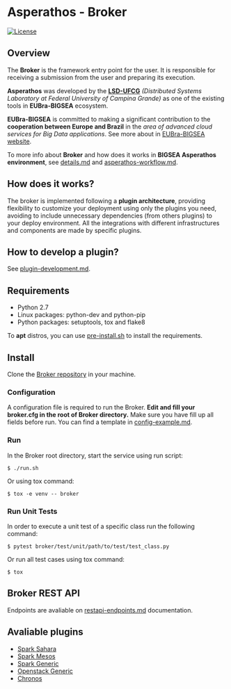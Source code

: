 # Asperathos - Broker
[![License](https://img.shields.io/badge/License-Apache%202.0-blue.svg)](https://opensource.org/licenses/Apache-2.0)

## Overview
The **Broker** is the framework entry point for the user. It is responsible for receiving a submission from the user and preparing its execution.

**Asperathos** was developed by the [**LSD-UFCG**](https://www.lsd.ufcg.edu.br/#/) *(Distributed Systems Laboratory at Federal University of Campina Grande)* as one of the existing tools in **EUBra-BIGSEA** ecosystem.

**EUBra-BIGSEA** is committed to making a significant contribution to the **cooperation between Europe and Brazil** in the *area of advanced cloud services for Big Data applications*. See more about in [EUBra-BIGSEA website](http://www.eubra-bigsea.eu/).

To more info about **Broker** and how does it works in **BIGSEA Asperathos environment**, see [details.md](https://github.com/bigsea-ufcg/bigsea-manager/tree/master/docs/details.md) and [asperathos-workflow.md](https://github.com/bigsea-ufcg/bigsea-manager/tree/master/docs/asperathos-workflow.md).

## How does it works?
The broker is implemented following a **plugin architecture**, providing flexibility to customize your deployment using only the plugins you need, avoiding to include unnecessary dependencies (from others plugins) to your deploy environment.
All the integrations with different infrastructures and components are made by specific plugins.

## How to develop a plugin?
See [plugin-development.md](https://github.com/bigsea-ufcg/bigsea-manager/tree/master/docs/plugin-development.md).

## Requirements
* Python 2.7
* Linux packages: python-dev and python-pip
* Python packages: setuptools, tox and flake8

To **apt** distros, you can use [pre-install.sh](https://github.com/bigsea-ufcg/bigsea-manager/tree/master/pre-install.sh) to install the requirements.

## Install
Clone the [Broker repository](https://github.com/bigsea-ufcg/bigsea-manager.git) in your machine.

### Configuration
A configuration file is required to run the Broker. **Edit and fill your broker.cfg in the root of Broker directory.** Make sure you have fill up all fields before run.
You can find a template in [config-example.md](https://github.com/bigsea-ufcg/bigsea-manager/tree/master/docs/config-example.md). 

### Run
In the Broker root directory, start the service using run script:
```
$ ./run.sh
```

Or using tox command:
```
$ tox -e venv -- broker
```
### Run Unit Tests
 In order to execute a unit test of a specific class run the following command:
 ```
$ pytest broker/test/unit/path/to/test/test_class.py
```
 Or run all test cases using tox command:
 ```
$ tox
```
## Broker REST API
Endpoints are avaliable on [restapi-endpoints.md](https://github.com/bigsea-ufcg/bigsea-manager/tree/master/docs/restapi-endpoints.md) documentation.

## Avaliable plugins
* [Spark Sahara](https://github.com/bigsea-ufcg/bigsea-manager/tree/master/docs/plugins/spark_sahara.md)
* [Spark Mesos](https://github.com/bigsea-ufcg/bigsea-manager/tree/master/docs/plugins/spark_mesos.md)
* [Spark Generic](https://github.com/bigsea-ufcg/bigsea-manager/tree/master/docs/plugins/spark_generic.md)
* [Openstack Generic](https://github.com/bigsea-ufcg/bigsea-manager/tree/master/docs/plugins/openstack_generic.md)
* [Chronos](https://github.com/bigsea-ufcg/bigsea-manager/tree/master/docs/plugins/chronos.md)
